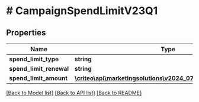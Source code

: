 # # CampaignSpendLimitV23Q1

## Properties

Name | Type | Description | Notes
------------ | ------------- | ------------- | -------------
**spend_limit_type** | **string** |  | [optional]
**spend_limit_renewal** | **string** |  | [optional]
**spend_limit_amount** | [**\criteo\api\marketingsolutions\v2024_07\Model\NillableDecimal**](NillableDecimal.md) |  | [optional]

[[Back to Model list]](../../README.md#models) [[Back to API list]](../../README.md#endpoints) [[Back to README]](../../README.md)
